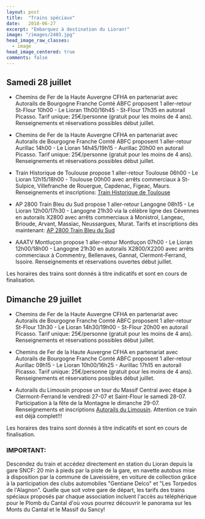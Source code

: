 ```yaml
---
layout: post
title:  "Trains spéciaux"
date:   2018-06-27
excerpt: "Embarquez à destination du Lioran!"
image: "/images/2403.jpg"
head_image_raw_classes:
  - image
head_image_centered: true
comments: false
---
```


## Samedi 28 juillet

* Chemins de Fer de la Haute Auvergne CFHA en partenariat avec Autorails de Bourgogne Franche Comté ABFC proposent 1 aller-retour St-Flour 10h00 - Le Lioran 11h00/16h45 - St-Flour 17h35 en autorail Picasso. Tarif unique: 25€/personne (gratuit pour les moins de 4 ans). Renseignements et réservations possibles début juillet.

* Chemins de Fer de la Haute Auvergne CFHA en partenariat avec Autorails de Bourgogne Franche Comté ABFC proposent 1 aller-retour Aurillac 14h00 - Le Lioran 14h45/19h15 - Aurillac 20h00 en autorail Picasso. Tarif unique: 25€/personne (gratuit pour les moins de 4 ans). Renseignements et réservations possibles début juillet.

* Train Historique de Toulouse propose 1 aller-retour Toulouse 06h00 - Le Lioran 12h15/18h00 - Toulouse 00h00 avec arrêts commerciaux à St-Sulpice, Villefranche de Rouergue, Capdenac, Figeac, Maurs. Renseignements et inscriptions: [Train Historique de Toulouse](https://www.trainhistorique-toulouse.com/categorie-produit/voyages/programme-2018/page/3/#)

* AP 2800 Train Bleu du Sud propose 1 aller-retour Langogne 08h15 - Le Lioran 12h00/17h30 - Langogne 21h30 via la célèbre ligne des Cévennes en autorails X2800 avec arrêts commerciaux à Monistrol, Langeac, Brioude, Arvant, Massiac, Neussargues, Murat. Tarifs et inscriptions dès maintenant: [AP 2800 Train Bleu du Sud](https://www.helloasso.com/associations/ap2800/evenements/le-lioran-fete-la-montagne)

* AAATV Montluçon propose 1 aller-retour Montluçon 07h00 - Le Lioran 12h00/18h00 - Langogne 21h30 en autorails X2800/X2200 avec arrêts commerciaux à Commentry, Bellenaves, Gannat, Clermont-Ferrand, Issoire. Renseignements et réservations ouvertes début juillet.

Les horaires des trains sont donnés à titre indicatifs et sont en cours de finalisation.

## Dimanche 29 juillet

* Chemins de Fer de la Haute Auvergne CFHA en partenariat avec Autorails de Bourgogne Franche Comté ABFC proposent 1 aller-retour St-Flour 13h30 - Le Lioran 14h30/19h00 - St-Flour 20h00 en autorail Picasso. Tarif unique: 25€/personne (gratuit pour les moins de 4 ans). Renseignements et réservations possibles début juillet.

* Chemins de Fer de la Haute Auvergne CFHA en partenariat avec Autorails de Bourgogne Franche Comté ABFC proposent 1 aller-retour Aurillac 09h15 - Le Lioran 10h00/16h25 - Aurillac 17h15 en autorail Picasso. Tarif unique: 25€/personne (gratuit pour les moins de 4 ans). Renseignements et réservations possibles début juillet.

* Autorails du Limousin propose un tour du Massif Central avec étape à Clermont-Ferrand le vendredi 27-07 et Saint-Flour le samedi 28-07. Participation à la fête de la Montagne le dimanche 29-07. Renseignements et inscriptions [Autorails du Limousin](http://www.autorail-limousin.fr/index.php/tour-massif-central). Attention ce train est déjà complet!!!

Les horaires des trains sont donnés à titre indicatifs et sont en cours de finalisation.

### IMPORTANT:
Descendez du train et accédez directement en station du Lioran depuis la gare SNCF: 20 min à pieds par la piste de la gare, en navette autobus mise à disposition par la commune de Laveissière, en voiture de collection grâce à la participation des clubs automobiles "Gentiane Delco" et "Les Torpedos de l'Alagnon".
Quelle que soit votre gare de départ, les tarifs des trains spéciaux proposés par chaque association incluent l'accès au téléphérique pour le Plomb du Cantal d'où vous pourrez découvrir le panorama sur les Monts du Cantal et le Massif du Sancy!

